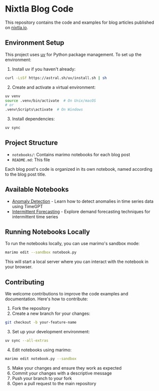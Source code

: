 # Nixtla Blog Code

This repository contains the code and examples for blog articles published on [nixtla.io](https://nixtla.io).

## Environment Setup

This project uses [uv](https://github.com/astral-sh/uv) for Python package management. To set up the environment:

1. Install uv if you haven't already:
```bash
curl -LsSf https://astral.sh/uv/install.sh | sh
```

2. Create and activate a virtual environment:

```bash
uv venv
source .venv/bin/activate  # On Unix/macOS
# or
.venv\Scripts\activate  # On Windows
```

3. Install dependencies:

```bash
uv sync
```

## Project Structure

- `notebooks/`: Contains marimo notebooks for each blog post
- `README.md`: This file

Each blog post's code is organized in its own notebook, named according to the blog post title.

## Available Notebooks

- [Anomaly Detection](https://khuyentran1401.github.io/nixtla_blogs/anomaly_detection.html) - Learn how to detect anomalies in time series data using TimeGPT
- [Intermittent Forecasting](https://khuyentran1401.github.io/nixtla_blogs/intermittent_forecasting.html) - Explore demand forecasting techniques for intermittent time series

## Running Notebooks Locally

To run the notebooks locally, you can use marimo's sandbox mode:

```bash
marimo edit --sandbox notebook.py
```

This will start a local server where you can interact with the notebook in your browser.

## Contributing

We welcome contributions to improve the code examples and documentation. Here's how to contribute:

1. Fork the repository
2. Create a new branch for your changes:
```bash
git checkout -b your-feature-name
```
3. Set up your development environment:
```bash
uv sync --all-extras
```
4. Edit notebooks using marimo:
```bash
marimo edit notebook.py --sandbox
```
5. Make your changes and ensure they work as expected
6. Commit your changes with a descriptive message
7. Push your branch to your fork
8. Open a pull request to the main repository
